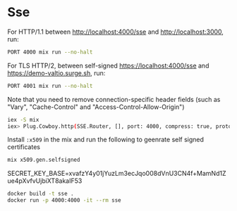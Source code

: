 # Sse

For HTTP/1.1 between <http://localhost:4000/sse> and <http://localhost:3000>, run:

```bash
PORT 4000 mix run --no-halt
```

For TLS HTTP/2, between self-signed <https://localhost:4000/sse> and <https://demo-valtio.surge.sh>, run:

```bash
PORT 4001 mix run --no-halt
```

Note that you need to remove connection-specific header fields (such as "Vary", "Cache-Control" and "Access-Control-Allow-Origin")

```bash
iex -S mix
iex> Plug.Cowboy.http(SSE.Router, [], port: 4000, compress: true, protocol_options: [idle_timeout: :infinity])
```

Install `:x509` in the mix and run the following to geenrate self signed certificates

```bash
mix x509.gen.selfsigned
```

SECRET_KEY_BASE=xvafzY4y01jYuzLm3ecJqo008dVnU3CN4f+MamNd1Zue4pXvfvUjbiXT8akaIF53

```bash
docker build -t sse .
docker run -p 4000:4000 -it --rm sse
```

